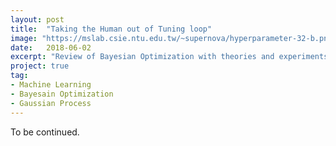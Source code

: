```yaml
---
layout: post
title:  "Taking the Human out of Tuning loop"
image: "https://mslab.csie.ntu.edu.tw/~supernova/hyperparameter-32-b.png"
date:   2018-06-02
excerpt: "Review of Bayesian Optimization with theories and experiments."
project: true
tag:
- Machine Learning
- Bayesain Optimization
- Gaussian Process
---
```


To be continued.